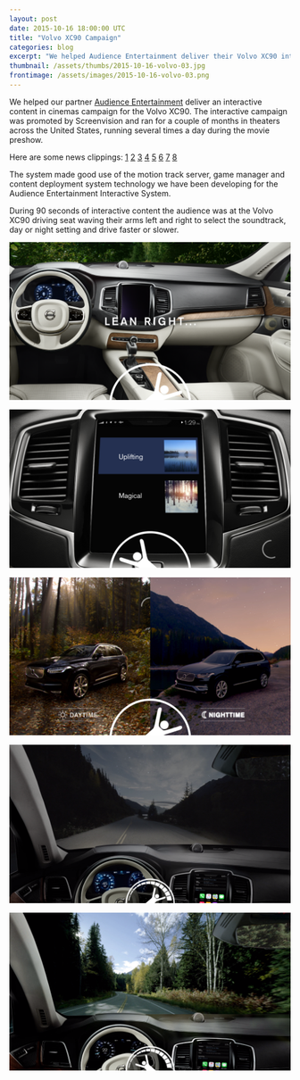 ```yaml
---
layout: post
date: 2015-10-16 18:00:00 UTC
title: "Volvo XC90 Campaign"
categories: blog
excerpt: "We helped Audience Entertainment deliver their Volvo XC90 interactive campaign for Screnvision"
thumbnail: /assets/thumbs/2015-10-16-volvo-03.jpg
frontimage: /assets/images/2015-10-16-volvo-03.png
---
```


We helped our partner [Audience Entertainment][1] deliver an interactive content in cinemas campaign for the Volvo XC90. The interactive campaign was promoted by Screenvision and ran for a couple of months in theaters across the United States, running several times a day during the movie preshow.

Here are some news clippings: [1][2] [2][3] [3][4] [4][5]  [5][6]  [6][7]  [7][8]  [8][9]

The system made good use of the motion track server, game manager and content deployment system technology we have been developing for the Audience Entertainment Interactive System.

During 90 seconds of interactive content the audience was at the Volvo XC90 driving seat waving their arms left and right to select the soundtrack, day or night setting and drive faster or slower.

![](/assets/images/2015-10-16-volvo-01.png)

![](/assets/images/2015-10-16-volvo-02.png)

![](/assets/images/2015-10-16-volvo-03.png)

![](/assets/images/2015-10-16-volvo-04.png)

![](/assets/images/2015-10-16-volvo-05.png)

[1]: http://audienceentertainment.com/
[2]: http://www.prnewswire.com/news-releases/screenvision-and-audience-entertainment-join-forces-once-again-to-bring-interactivity-to-the-movies-with-volvo-300130309.html
[3]: http://blogs.wsj.com/cmo/2015/08/18/volvo-puts-moviegoers-in-drivers-seat-in-new-interactive-ads/
[4]: http://www.thedrum.com/news/2015/08/19/volvo-unveils-exclusive-interactive-cinema-ad-campaign-promote-xc90
[5]: http://adexchanger.com/advertiser/volvo-hits-the-gas-pedal-on-experiential-ads/
[6]: http://www.geomarketing.com/screenvisions-volvo-ads-merge-physical-and-digital-for-seated-moviegoers
[7]: http://www.cloudcontactcenterzone.com/news/2015/08/19/8234642.htm
[8]: http://www.wtol.com/story/29831019/screenvision-and-audience-entertainment-join-forces-once-again-to-bring-interactivity-to-the-movies-with-volvo
[9]: http://www.mediapost.com/publications/article/256462/volvo-offers-in-cinema-lean-experience-for-xc90.html